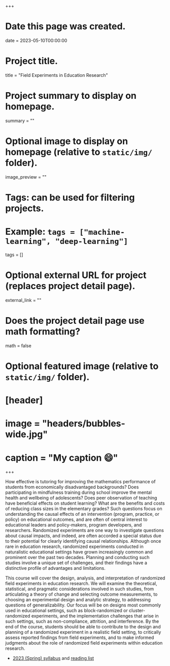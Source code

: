 +++
# Date this page was created.
date = 2023-05-10T00:00:00

# Project title.
title = "Field Experiments in Education Research"

# Project summary to display on homepage.
summary = ""

# Optional image to display on homepage (relative to `static/img/` folder).
image_preview = ""

# Tags: can be used for filtering projects.
# Example: `tags = ["machine-learning", "deep-learning"]`
tags = []

# Optional external URL for project (replaces project detail page).
external_link = ""

# Does the project detail page use math formatting?
math = false

# Optional featured image (relative to `static/img/` folder).
# [header]
# image = "headers/bubbles-wide.jpg"
# caption = "My caption :smile:"

+++

How effective is tutoring for improving the mathematics performance of students from economically disadvantaged backgrounds? Does participating in mindfulness training during school improve the mental health and wellbeing of adolescents? Does peer observation of teaching have beneficial effects on student learning? What are the benefits and costs of reducing class sizes in the elementary grades? Such questions focus on understanding the causal effects of an intervention (program, practice, or policy) on educational outcomes, and are often of central interest to educational leaders and policy-makers, program developers, and researchers. Randomized experiments are one way to investigate questions about causal impacts, and indeed, are often accorded a special status due to their potential for clearly identifying causal relationships. Although once rare in education research, randomized experiments conducted in naturalistic educational settings have grown increasingly common and prominent over the past two decades. Planning and conducting such studies involve a unique set of challenges, and their findings have a distinctive profile of advantages and limitations. 

This course will cover the design, analysis, and interpretation of randomized field experiments in education research. We will examine the theoretical, statistical, and pragmatic considerations involved in such studies, from articulating a theory of change and selecting outcome measurements, to choosing an experimental design and analytic strategy, to addressing questions of generalizability. Our focus will be on designs most commonly used in educational settings, such as block-randomized or cluster-randomized experiments, and the implementation challenges that arise in such settings, such as non-compliance, attrition, and interference. By the end of the course, students should be able to contribute to the design and planning of a randomized experiment in a realistic field setting, to critically assess reported findings from field experiments, and to make informed judgments about the role of randomized field experiments within education research.


- [2023 (Spring) syllabus](/files/syllabi/EDPSYCH-711-021-Field-Experiments-2023-Spring-syllabus.pdf) and [reading list](/files/syllabi/EDPSYCH-711-021-Field-Experiments-2023-Spring-reading-list.pdf)